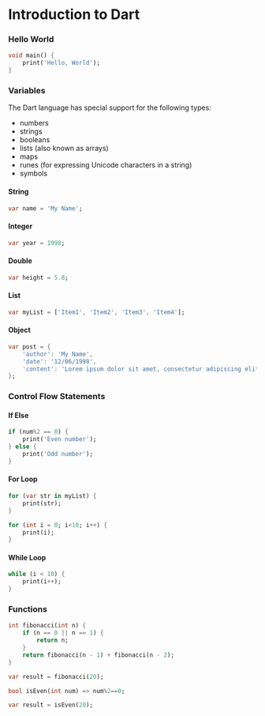 # Introduction to Dart

### Hello World
```Dart
void main() {
	print('Hello, World');
}
```

### Variables
The Dart language has special support for the following types:
* numbers
* strings
* booleans
* lists (also known as arrays)
* maps
* runes (for expressing Unicode characters in a string)
* symbols


#### String
```Dart
var name = 'My Name';
```

#### Integer
```Dart
var year = 1998;
```

#### Double
```Dart
var height = 5.8;
```

#### List
```Dart
var myList = ['Item1', 'Item2', 'Item3', 'Item4'];
```

#### Object
```Dart
var post = {
    'author': 'My Name',
    'date': '12/06/1998',
    'content': 'Lorem ipsum dolor sit amet, consectetur adipiscing elit, sed do eiusmod tempor incididunt ut labore et dolore magna aliqua. Ut enim ad minim veniam, quis nostrud exercitation ullamco laboris nisi ut aliquip ex ea commodo consequat.'
};
```

### Control Flow Statements

#### If Else
```Dart
if (num%2 == 0) {
    print('Even number');
} else {
    print('Odd number');
}
```

#### For Loop
```Dart
for (var str in myList) {
    print(str);
}
```

```Dart
for (int i = 0; i<10; i++) {
    print(i);
}
```

#### While Loop
```Dart
while (i < 10) {
    print(i++);
}
```

### Functions
```Dart
int fibonacci(int n) {
	if (n == 0 || n == 1) {
		return n;
	}
	return fibonacci(n - 1) + fibonacci(n - 2);
}

var result = fibonacci(20);
```

```Dart
bool isEven(int num) => num%2==0;

var result = isEven(20);
```
